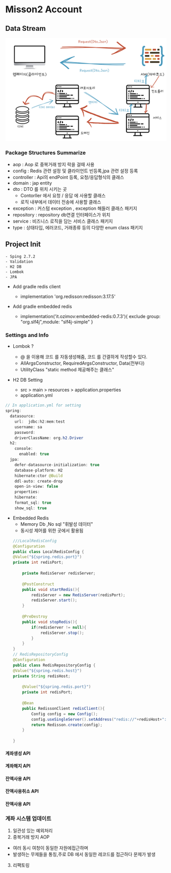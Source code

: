 # Misson2 Account

## Data Stream 
![image info](./img01.png)

### Package Structures Summarize
- aop : Aop 로 중복거래 방지 락을 걸때 사용
- config : Redis 관련 설정 및 클라이언트 빈등록,jpa 관련 설정 등록
- controller : Api의 endPoint 등록, 요청/응답형식의 클래스
- domain : jap entity
- dto : DTO 를 위치 시키는 곳
  - Contorller 에서 요청 / 응답 에 사용할 클래스
  - 로직 내부에서 데이터 전송에 사용할 클래스
- exception : 커스텀 exception , exception 해들러 클래스 패키지
- repository : repository db연결 인터페이스가 위치
- service : 비즈니스 로직을 담는 서비스 클래스 패키지
- type : 상태타입, 에러코드, 거래종류 등의 다양한 enum class 패키지

## Project Init
    - Sping 2.7.2
    - Validation
    - H2 DB
    - Lombok
    - JPA

- Add gradle redis client
  - implementation 'org.redisson:redisson:3.17.5'

- Add gradle embedded redis
  - implementation('it.ozimov:embedded-redis:0.7.3'){
  exclude group: "org.slf4j",module: "slf4j-simple"
  }

### Settings and Info
- Lombok ? 
  - @ 을 이용해 코드 를 자동생성해줌, 코드 를 간결하게 작성할수 있다.
  - AllArgsConstructor, RequiredArgsConstructor, Data(전부다)
  - UtilityClass "static method 제공해주는 클래스"

- H2 DB Setting
  - src > main > resources > application.properties
  - application.yml
```java
// In application.yml for setting
spring:
  datasource:
    url:  jdbc:h2:mem:test
    username: sa
    password:
    driverClassName: org.h2.Driver
  h2:
    console:
      enabled: true
  jpa:
    defer-datasource-initialization: true
    database-platform: H2
    hibernate:ctor @Build
    ddl-auto: create-drop
    open-in-view: false
    properties:
    hibernate:
    format_sql: true
    show_sql: true

```

- Embedded Redis
  - Memory Db ,No sql "휘발성 데이터"
  - 동시성 제어를 위한 곳에서 활용됨 
  ```java
  ///LocalRedisConfig
  @Configuration
  public class LocalRedisConfig {
  @Value("${spring.redis.port}")
  private int redisPort;
  
      private RedisServer redisServer;
  
      @PostConstruct
      public void startRedis(){
          redisServer = new RedisServer(redisPort);
          redisServer.start();
      }
  
      @PreDestroy
      public void stopRedis(){
          if(redisServer != null){
              redisServer.stop();
          }
      }
  }
  // RedisRepositoryConfig
  @Configuration
  public class RedisRepositoryConfig {
  @Value("${spring.redis.host}")
  private String redisHost;
  
      @Value("${spring.redis.port}")
      private int redisPort;
  
      @Bean
      public RedissonClient redisClient(){
          Config config = new Config();
          config.useSingleServer().setAddress("redis://"+redisHost+":"+redisPort);
          return Redisson.create(config);
      }
  
  }
  ```

#### 계좌생성    API
#### 계좌해지    API
#### 잔액사용    API
#### 잔액사용취소 API
#### 잔액사용 API

### 계좌 시스템 업데이트
1. 일관성 있는 예외처리
2. 중복거래 방지 AOP
  - 여러 동시 여청이 동일한 자원에접근하며 
  - 발생하는 무제들을 통칭,주로 DB 에서 동일한 레코드를 접근하다 문제가 발생
3. 리팩토링